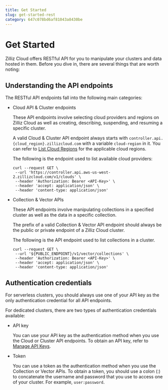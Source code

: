 ```yaml
---
title: Get Started
slug: get-started-rest
category: 647c078bd6af81043a8430be
---
```


# Get Started

Zilliz Cloud offers RESTful API for you to manipulate your clusters and data hosted in them. Before you dive in, there are several things that are worth noting:

## Understanding the API endpoints

The RESTful API endpoints fall into the following main categories:

- Cloud API & Cluster endpoints

    These API endpoints involve selecting cloud providers and regions on Zilliz Cloud as well as creating, describing, suspending, and resuming a specific cluster.

    A valid Cloud & Cluster API endpoint always starts with `controller.api.{cloud_region}.zillizcloud.com` with a variable `cloud-region` in it. You can refer to [List Cloud Regions](https://docs.zilliz.com/reference/list-cloud-regions) for the applicable cloud regions.

    The following is the endpoint used to list available cloud providers:

    ```shell
    curl --request GET \
     --url 'https://controller.api.aws-us-west-2.zillizcloud.com/v1/clouds' \
     --header 'Authorization: Bearer <API-Key>' \
     --header 'accept: application/json' \
     --header 'content-type: application/json'
    ```

- Collection & Vector APIs

    These API endpoints involve manipulating collections in a specified cluster as well as the data in a specific collection.

    The prefix of a valid Collection & Vector API endpoint should always be the public or private endpoint of a Zilliz Cloud cluster.

    The following is the API endpoint used to list collections in a cluster.

    ```shell
    curl --request GET \
     --url '${PUBLIC_ENDPOINT}/v1/vector/collections' \
     --header 'Authorization: Bearer <API-Key>' \
     --header 'accept: application/json' \
     --header 'content-type: application/json'
    ```

## Authentication credentials

For serverless clusters, you should always use one of your API key as the only authentication credential for all API endpoints.

For dedicated clusters, there are two types of authentication credentials available:

- API key

    You can use your API key as the authentication method when you use the Cloud or Cluster API endpoints. To obtain an API key, refer to [Manage API Keys](https://docs.zilliz.com/docs/manage-api-keys).

- Token

    You can use a token as the authentication method when you use the Collection or Vector APIs. To obtain a token, you should use a colon (:) to concatenate the username and password that you use to access one of your cluster. For example, `user:password`.

